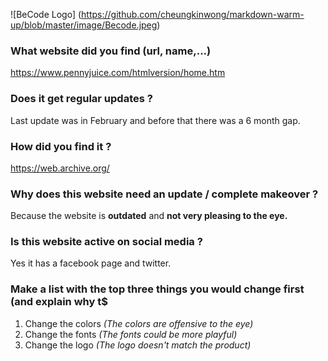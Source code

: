 ![BeCode Logo] (https://github.com/cheungkinwong/markdown-warm-up/blob/master/image/Becode.jpeg)

### What website did you find (url, name,...)
https://www.pennyjuice.com/htmlversion/home.htm

### Does it get regular updates ?
Last update was in February and before that there was a 6 month gap.

### How did you find it ?
https://web.archive.org/

### Why does this website need an update / complete makeover ?
Because the website is **outdated** and **not very pleasing to the eye.**

### Is this website active on social media ?
Yes it has a facebook page and twitter.

### Make a list with the top three things you would change first (and explain why t$
1. Change the colors _(The colors are offensive to the eye)_
2. Change the fonts _(The fonts could be more playful)_
3. Change the logo _(The logo doesn't match the product)_

